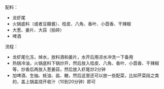

配料：
- 龙虾尾
- 火锅底料（或者豆瓣酱）、桂皮、八角、香叶、小茴香、干辣椒
- 大葱、姜片、大蒜（拍碎）
- 啤酒

流程：
- 龙虾尾化冻，焯水，放料酒和姜片，水开后用凉水冲洗一下备用
- 热锅冷油，火锅底料下锅炒开，然后放入桂皮、八角、香叶、小茴香、干辣椒等，炒香后再放入葱姜蒜，然后放入虾尾炒2分钟
- 加啤酒、生抽、蚝油、盐、糖，然后这里还可以放一些配菜，比如芹菜段之类的，盖上锅盖烧开收汁（10到20分钟）即可